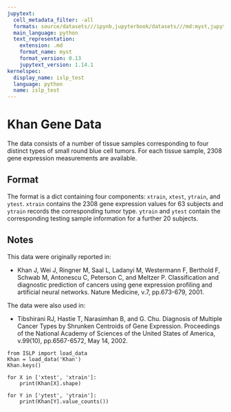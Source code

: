 ```yaml
---
jupytext:
  cell_metadata_filter: -all
  formats: source/datasets///ipynb,jupyterbook/datasets///md:myst,jupyterbook/datasets///ipynb
  main_language: python
  text_representation:
    extension: .md
    format_name: myst
    format_version: 0.13
    jupytext_version: 1.14.1
kernelspec:
  display_name: islp_test
  language: python
  name: islp_test
---
```


# Khan Gene Data

The data consists of a number of tissue samples corresponding to
four distinct types of small round blue cell tumors. For each
tissue sample, 2308 gene expression measurements are available.

     
## Format

The format is a dict containing four components: `xtrain`,
`xtest`, `ytrain`, and `ytest`. `xtrain` contains the 2308 gene
expression values for 63 subjects and `ytrain` records the
corresponding tumor type. `ytrain` and `ytest` contain the
corresponding testing sample information for a further 20
subjects.

## Notes

This data were originally reported in:

- Khan J, Wei J, Ringner M, Saal L, Ladanyi M, Westermann F,
Berthold F, Schwab M, Antonescu C, Peterson C, and Meltzer P.
Classification and diagnostic prediction of cancers using gene
expression profiling and artificial neural networks. Nature
Medicine, v.7, pp.673-679, 2001.

The data were also used in:

- Tibshirani RJ, Hastie T, Narasimhan B, and G. Chu. Diagnosis of
Multiple Cancer Types by Shrunken Centroids of Gene Expression.
Proceedings of the National Academy of Sciences of the United
States of America, v.99(10), pp.6567-6572, May 14, 2002.

```{code-cell}
from ISLP import load_data
Khan = load_data('Khan')
Khan.keys()
```

```{code-cell}
for X in ['xtest', 'xtrain']:
    print(Khan[X].shape)
```

```{code-cell}
for Y in ['ytest', 'ytrain']:
    print(Khan[Y].value_counts())
```
